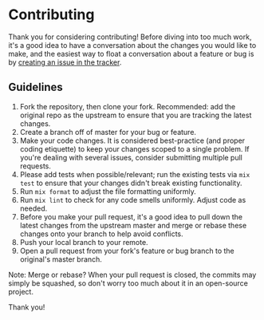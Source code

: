 # Contributing

Thank you for considering contributing! Before diving into too much work, it's a good idea to have a conversation about the changes you would like to make, and the easiest way to float a conversation about a feature or bug is by [creating an issue in the tracker](https://github.com/fireproofsocks/cowrie/issues).


## Guidelines 

1. Fork the repository, then clone your fork. Recommended: add the original repo as the upstream to ensure that you are tracking the latest changes.
2. Create a branch off of master for your bug or feature.
3. Make your code changes. It is considered best-practice (and proper coding etiquette) to keep your changes scoped to a single problem. If you're dealing with several issues, consider submitting multiple pull requests.
4. Please add tests when possible/relevant; run the existing tests via `mix test` to ensure that your changes didn't break existing functionality.
5. Run `mix format` to adjust the file formatting uniformly.
6. Run `mix lint` to check for any code smells uniformly. Adjust code as needed.
7. Before you make your pull request, it's a good idea to pull down the latest changes from the upstream master and merge or rebase these changes onto your branch to help avoid conflicts.
8. Push your local branch to your remote.
9. Open a pull request from your fork's feature or bug branch to the original's master branch. 

Note: Merge or rebase? When your pull request is closed, the commits may simply be squashed, so don't worry too much about it in an open-source project.

Thank you! 
